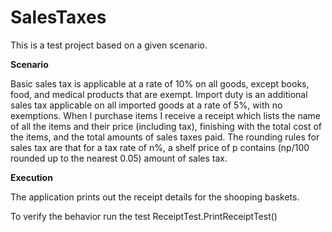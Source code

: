 # SalesTaxes
This is a test project based on a given scenario.

<b>Scenario</b>

Basic sales tax is applicable at a rate of 10% on all goods, except books, food, and medical products that are exempt. Import duty is an additional sales tax applicable on all imported goods at a rate of 5%, with no exemptions.
When I purchase items I receive a receipt which lists the name of all the items and their price (including tax), finishing with the total cost of the items, and the total amounts of sales taxes paid. The rounding rules for sales tax are that for a tax rate of n%, a shelf price of p contains (np/100 rounded up to the nearest 0.05) amount of sales tax.

<b>Execution</b>

The application prints out the receipt details for the shooping baskets.

To verify the behavior run the test ReceiptTest.PrintReceiptTest()
